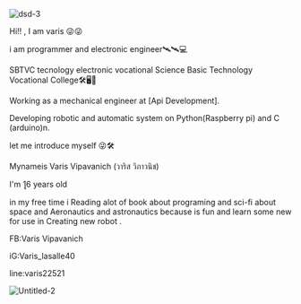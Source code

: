 ![dsd-3](https://user-images.githubusercontent.com/63534193/119675924-a3908b00-be67-11eb-8629-0f5380b0e5c4.jpg)






Hi!! , I am varis
😜😜


i am programmer and electronic engineer🛰🛰💻

SBTVC tecnology electronic vocational
Science Basic Technology Vocational College🛠🖥📡

Working as a mechanical engineer at [Api Development].


Developing robotic and automatic system on Python(Raspberry pi) and C (arduino)n.



let me introduce myself 😜🛠


Mynameis Varis Vipavanich (วาริส วิภาวนิช)


I'm 1ุุุ6 years old


in my free time i Reading alot of book about programing and sci-fi about space 
and Aeronautics and astronautics because is fun and learn some new for use in
Creating new robot . 

FB:Varis Vipavanich

iG:Varis_lasalle40

line:varis22521

![Untitled-2](https://user-images.githubusercontent.com/63534193/119676041-bdca6900-be67-11eb-8e49-04714b42325b.jpg)
